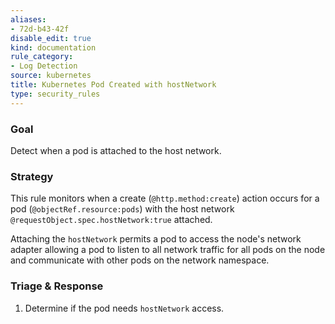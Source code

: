 ```yaml
---
aliases:
- 72d-b43-42f
disable_edit: true
kind: documentation
rule_category:
- Log Detection
source: kubernetes
title: Kubernetes Pod Created with hostNetwork
type: security_rules
---
```


### Goal
Detect when a pod is attached to the host network.

### Strategy
This rule monitors when a create (`@http.method:create`) action occurs for a pod (`@objectRef.resource:pods`) with the host network `@requestObject.spec.hostNetwork:true` attached.

Attaching the `hostNetwork` permits a pod to access the node's network adapter allowing a pod to listen to all network traffic for all pods on the node and communicate with other pods on the network namespace.

### Triage & Response
1. Determine if the pod needs `hostNetwork` access.
